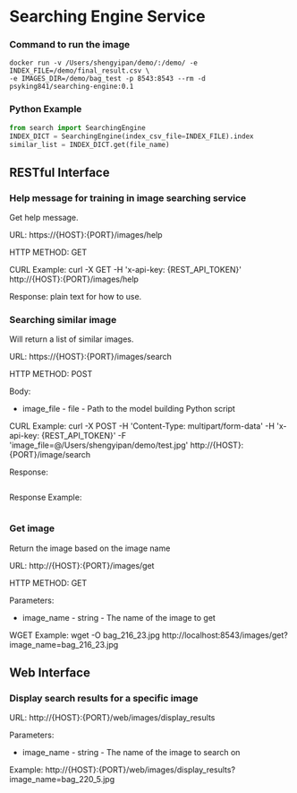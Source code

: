 # Searching Engine Service

### Command to run the image
```$bash
docker run -v /Users/shengyipan/demo/:/demo/ -e INDEX_FILE=/demo/final_result.csv \
-e IMAGES_DIR=/demo/bag_test -p 8543:8543 --rm -d psyking841/searching-engine:0.1
```

### Python Example
```python
from search import SearchingEngine
INDEX_DICT = SearchingEngine(index_csv_file=INDEX_FILE).index
similar_list = INDEX_DICT.get(file_name)
```

## RESTful Interface
### Help message for training in image searching service
Get help message.

URL: https://{HOST}:{PORT}/images/help

HTTP METHOD: GET

CURL Example:
curl -X GET -H 'x-api-key: {REST_API_TOKEN}' http://{HOST}:{PORT}/images/help

Response: plain text for how to use.

### Searching similar image
Will return a list of similar images.

URL: https://{HOST}:{PORT}/images/search

HTTP METHOD: POST

Body: 
* image_file - file - Path to the model building Python script

CURL Example:
curl -X POST -H 'Content-Type: multipart/form-data' -H 'x-api-key: {REST_API_TOKEN}' -F 'image_file=@/Users/shengyipan/demo/test.jpg' http://{HOST}:{PORT}/image/search

Response:
```
```

Response Example:
```
```

### Get image
Return the image based on the image name

URL: http://{HOST}:{PORT}/images/get

HTTP METHOD: GET

Parameters: 
* image_name - string - The name of the image to get

WGET Example:
wget -O bag_216_23.jpg http://localhost:8543/images/get?image_name=bag_216_23.jpg 

## Web Interface
### Display search results for a specific image

URL: http://{HOST}:{PORT}/web/images/display_results

Parameters: 
* image_name - string - The name of the image to search on

Example:
http://{HOST}:{PORT}/web/images/display_results?image_name=bag_220_5.jpg
